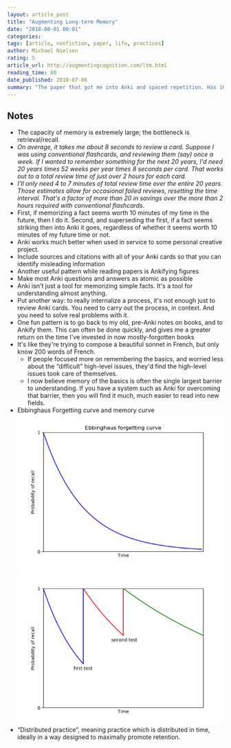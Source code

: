 ```yaml
---
layout: article_post
title: "Augmenting Long-term Memory"
date: "2018-08-01 00:01"
categories:
tags: [article, nonfiction, paper, life, practices]
author: Michael Nielsen
rating: 5
article_url: http://augmentingcognition.com/ltm.html
reading_time: 80
date_published: 2018-07-06
summary: "The paper that got me into Anki and spaced repetition. Has 10x'd my studying efficiency and retention."
---
```


## Notes

* The capacity of memory is extremely large; the bottleneck is retrieval/recall.
* _On average, it takes me about 8 seconds to review a card. Suppose I was using
  conventional flashcards, and reviewing them (say) once a week. If I wanted to
  remember something for the next 20 years, I'd need 20 years times 52 weeks per
  year times 8 seconds per card. That works out to a total review time of just
  over 2 hours for each card._
* _I'll only need 4 to 7 minutes of total review time over the entire 20 years.
  Those estimates allow for occasional failed reviews, resetting the time
  interval. That's a factor of more than 20 in savings over the more than 2
  hours required with conventional flashcards._
* First, if memorizing a fact seems worth 10 minutes of my time in the future,
  then I do it. Second, and superseding the first, if a fact seems
  striking then into Anki it goes, regardless of whether it seems worth 10
  minutes of my future time or not.
* Anki works much better when used in service to some personal creative project.
* Include sources and citations with all of your Anki cards so that you can
  identify misleading information
* Another useful pattern while reading papers is Ankifying figures
* Make most Anki questions and answers as atomic as possible
* Anki isn't just a tool for memorizing simple facts. It's a tool for
  understanding almost anything.
* Put another way: to really internalize a process, it's not enough just to
  review Anki cards. You need to carry out the process, in context. And you
  need to solve real problems with it.
* One fun pattern is to go back to my old, pre-Anki notes on books, and to
  Ankify them. This can often be done quickly, and gives me a greater return on
  the time I've invested in now mostly-forgotten books
* It's like they're trying to compose a beautiful sonnet in French, but only
  know 200 words of French.
  * If people focused more on remembering the basics, and worried less about the
    “difficult” high-level issues, they'd find the high-level issues took care
    of themselves.
  * I now believe memory of the basics is often the single largest barrier to
    understanding. If you have a system such as Anki for overcoming that
    barrier, then you will find it much, much easier to read into new fields.
* Ebbinghaus Forgetting curve and memory curve
![forgetting-curve](/images/articles/augmenting-long-term-memory-forgetting-curve.png)
![memory-curve](/images/articles/augmenting-long-term-memory-memory-curve.png)
* “Distributed practice”, meaning practice which is distributed in time, ideally
  in a way designed to maximally promote retention. 
